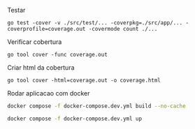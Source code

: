 Testar

`go test -cover -v ./src/test/... -coverpkg=./src/app/... -coverprofile=coverage.out -covermode count ./...`

Verificar cobertura

`go tool cover -func coverage.out`

Criar html da cobertura

`go tool cover -html=coverage.out -o coverage.html`

Rodar aplicacao com docker
```bash
docker compose -f docker-compose.dev.yml build --no-cache

docker compose -f docker-compose.dev.yml up
```